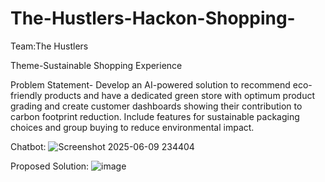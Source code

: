 # The-Hustlers-Hackon-Shopping-

Team:The Hustlers

Theme-Sustainable Shopping Experience

Problem Statement-
Develop an AI-powered solution to recommend eco-friendly products and have a dedicated green store with optimum product grading and create customer dashboards showing their contribution to carbon footprint reduction. Include features for sustainable packaging choices and group buying to reduce environmental impact.

Chatbot:
![Screenshot 2025-06-09 234404](https://github.com/user-attachments/assets/276a059b-09f9-4402-b9b9-9255c246d6fd)

Proposed Solution:
![image](https://github.com/user-attachments/assets/eb9c7141-7740-4ac8-beb2-d9372d68fe72)


